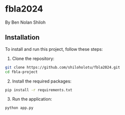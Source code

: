 # fbla2024
By Ben Nolan Shiloh
## Installation

To install and run this project, follow these steps:

1. Clone the repository:

```bash
git clone https://github.com/shiloholotu/fbla2024.git
cd fbla-project
```


2. Install the required packages:
```bash
pip install -r requirements.txt
```

3. Run the application:
```bash
python app.py
```
